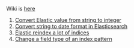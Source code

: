Wiki is [here](https://github.com/andrepopoff/elastic_tools/wiki)

1. [Convert Elastic value from string to integer](https://github.com/andrepopoff/elastic_tools/wiki/Convert-Elastic-value-from-string-to-integer)
2. [Convert string to date format in Elasticsearch](https://github.com/andrepopoff/elastic_tools/wiki/Convert-string-to-date-format-in-Elasticsearch)
3. [Elastic reindex a lot of indices](https://github.com/andrepopoff/elastic_tools/wiki/Elastic-reindex-a-lot-of-indices)
4. [Change a field type of an index pattern](https://github.com/andrepopoff/elastic_tools/wiki/Change-a-field-type-of-an-index-pattern)
